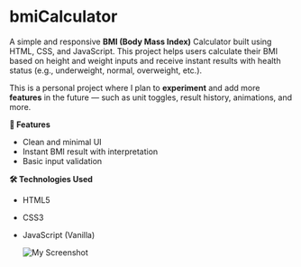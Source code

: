 # bmiCalculator
A simple and responsive **BMI (Body Mass Index)** Calculator built using HTML, CSS, and JavaScript. This project helps users calculate their BMI based on height and weight inputs and receive instant results with health status (e.g., underweight, normal, overweight, etc.).

This is a personal project where I plan to **experiment** and add more **features** in the future — such as unit toggles, result history, animations, and more.

**🚀 Features**
- Clean and minimal UI
- Instant BMI result with interpretation
- Basic input validation

**🛠️ Technologies Used**
- HTML5
- CSS3
- JavaScript (Vanilla)

  ![My Screenshot](https://example.com/images/my_screenshot.png)
